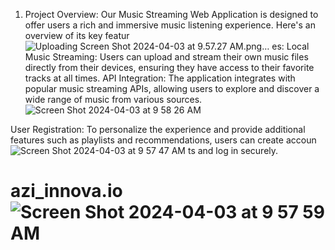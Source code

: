 
1. Project Overview:
Our Music Streaming Web Application is designed to offer users a rich and immersive music listening experience. Here's an overview of its key featur![Uploading Screen Shot 2024-04-03 at 9.57.27 AM.png…]()
es:
Local Music Streaming: Users can upload and stream their own music files directly from their devices, ensuring they have access to their favorite tracks at all times.
API Integration: The application integrates with popular music streaming APIs, allowing users to explore and discover a wide range of music from various sources.![Screen Shot 2024-04-03 at 9 58 26 AM](https://github.com/Aziinnova/azi_innova.github.io/assets/107026565/052bff1c-f9b8-48bb-bffc-c4cf9c4d009f)

User Registration: To personalize the experience and provide additional features such as playlists and recommendations, users can create accoun![Screen Shot 2024-04-03 at 9 57 47 AM](https://github.com/Aziinnova/azi_innova.github.io/assets/107026565/605c494b-af54-4c0d-92c5-e53dcfad4a96)
ts and log in securely.

# azi_innova.io![Screen Shot 2024-04-03 at 9 57 59 AM](https://github.com/Aziinnova/azi_innova.github.io/assets/107026565/79573b41-bbb8-463b-9c00-748e2a289f70)

